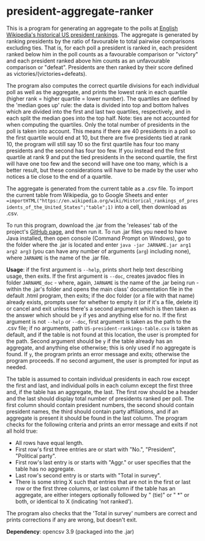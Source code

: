 # president-aggregate-ranker
This is a program for generating an aggregate to the polls at [English Wikipedia's historical US president rankings](https://en.wikipedia.org/wiki/Historical_rankings_of_presidents_of_the_United_States#Scholar_survey_results). The aggregate is generated by ranking presidents by the ratio of favourable to total pairwise comparisons excluding ties. That is, for each poll a president is ranked in, each president ranked below him in the poll counts as a favourable comparison or "victory" and each president ranked above him counts as an unfavourable comparison or "defeat". Presidents are then ranked by their score defined as victories/(victories+defeats).

The program also computes the correct quartile divisions for each individual poll as well as the aggregate, and prints the lowest rank in each quartile (higher rank = higher quartile = lower number). The quartiles are defined by the 'median goes up' rule: the data is divided into top and bottom halves which are divided into the first and last two quartiles, respectively, and in each split the median goes into the top half. Note: ties are not accounted for when computing the quartiles. Only the total number of presidents in the poll is taken into account. This means if there are 40 presidents in a poll so the first quartile would end at 10, but there are five presidents tied at rank 10, the program will still say 10 so the first quartile has four too many presidents and the second has four too few. If you instead end the first quartile at rank 9 and put the tied presidents in the second quartile, the first will have one too few and the second will have one too many, which is a better result, but these considerations will have to be made by the user who notices a tie close to the end of a quartile.

The aggregate is generated from the current table as a .csv file. To import the current table from Wikipedia, go to Google Sheets and enter `=importHTML("https://en.wikipedia.org/wiki/Historical_rankings_of_presidents_of_the_United_States";"table";1)` into a cell, then download as .csv.

To run this program, download the .jar from the 'releases' tab of the project's [GitHub page](https://github.com/Bl-rp/president-aggregate-ranker), and then run it. To run .jar files you need to have Java installed, then open console (Command Prompt on Windows), go to the folder where the .jar is located and enter `java -jar JARNAME.jar arg1 arg2 arg3` (you can have any number of arguments (`arg`) including none), where `JARNAME` is the name of the .jar file.

**Usage**: if the first argument is `--help`, prints short help text describing usage, then exits. If the first argument is `--doc`, creates javadoc files in folder `JARNAME_doc` - where, again, `JARNAME` is the name of the .jar being run - within the .jar's folder and opens the main class' documentation file in the default .html program, then exits; if the doc folder (or a file with that name) already exists, prompts user for whether to empty it (or if it's a file, delete it) or cancel and exit unless there's a second argument which is then taken as the answer which should be `y` if yes and anything else for no. If the first argument is not `--help` or `--doc`, first argument is taken as the path to the .csv file; if no arguments, path `US-president-rankings-table.csv` is taken as default, and if the table is not found at this location, the user is prompted for the path. Second argument should be `y` if the table already has an aggregate, and anything else otherwise; this is only used if no aggregate is found. If `y`, the program prints an error message and exits; otherwise the program proceeds. If no second argument, the user is prompted for input as needed.

The table is assumed to contain individual presidents in each row except the first and last, and individual polls in each column except the first three and, if the table has an aggregate, the last. The first row should be a header and the last should display total number of presidents ranked per poll. The first column should contain president numbers, the second should contain president names, the third should contain party affiliations, and if an aggregate is present it should be found in the last column. The program checks for the following criteria and prints an error message and exits if not all hold true:

* All rows have equal length.
* First row's first three entries are or start with "No.", "President", "Political party".
* First row's last entry is or starts with "Aggr." or user specifies that the table has no aggregate.
* Last row's second entry is or starts with "Total in survey".
* There is some string X such that entries that are not in the first or last row or the first three columns, or last column if the table has an aggregate, are either integers optionally followed by " (tie)" or " *" or both, or identical to X (indicating 'not ranked').

The program also checks that the 'Total in survey' numbers are correct and prints corrections if any are wrong, but doesn't exit.

**Dependency**: opencsv 3.9 (packaged into the .jar)
